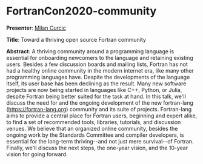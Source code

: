 # FortranCon2020-community

**Presenter**: [Milan Curcic](https://github.com/milancurcic)

**Title**: Toward a thriving open source Fortran community

**Abstract**:
A thriving community around a programming language is essential for onboarding
newcomers to the language and retaining existing users.
Besides a few discussion boards and mailing lists, Fortran has not had a 
healthy online community in the modern internet era, like many other 
programming languages have.
Despite the developments of the language itself, its user base has been 
declining as the result. 
Many new software projects are now being started in languages like C++, Python,
or Julia, despite Fortran being better suited for the task at hand.
In this talk, we'll discuss the need for and the ongoing development of the new
fortran-lang (https://fortran-lang.org) community and its suite of projects.
Fortran-lang aims to provide a central place for Fortran users, beginning and 
expert alike, to find a set of recommended tools, libraries, tutorials, and 
discussion venues.
We believe that an organized online community, besides the ongoing work by the
Standards Committee and compiler developers, is essential for the long-term 
thriving--and not just mere survival--of Fortran.
Finally, we'll discuss the next steps, the one-year vision, and the 10-year 
vision for going forward.
